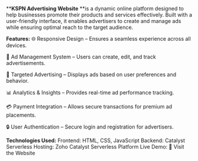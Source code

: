 ****KSPN Advertising Website** **is a dynamic online platform designed to help businesses promote their products and services effectively. Built with a user-friendly interface, it enables advertisers to create and manage ads while ensuring optimal reach to the target audience.

**Features:**
🌐 Responsive Design – Ensures a seamless experience across all devices.

📢 Ad Management System – Users can create, edit, and track advertisements.

🎯 Targeted Advertising – Displays ads based on user preferences and behavior.

📊 Analytics & Insights – Provides real-time ad performance tracking.

💳 Payment Integration – Allows secure transactions for premium ad placements.

🔒 User Authentication – Secure login and registration for advertisers.

**Technologies Used:**
Frontend: HTML, CSS, JavaScript
Backend: Catalyst Serverless
Hosting:  Zoho Catalyst Serverless Platform
Live Demo:
🔗 Visit the Website
